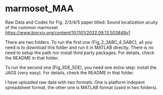 # marmoset_MAA
Raw Data and Codes for Fig. 2/3/4/5 paper titled: Sound localization acuity of the common marmoset
https://www.biorxiv.org/content/10.1101/2022.08.13.503849v1

There are two folders. 
To run the first one (Fig_2_3ABC_4_5ABC), all you need is to download this folder and run it in MATLAB directly.
There is no need to setup the path nor install third party packages. For details, check the README in that folder.

To run the second one (Fig_3DE_5DE), you need one extra-step: install the JAGS (very easy). For details, check the README in that folder. 

I have uploaded raw data with two formats. One is platform indepent spreadsheet format, the other one is MATLAB format (used in two folders).



